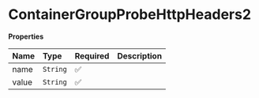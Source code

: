 # ContainerGroupProbeHttpHeaders2

**Properties**

| Name  | Type     | Required | Description |
| :---- | :------- | :------- | :---------- |
| name  | `String` | ✅       |             |
| value | `String` | ✅       |             |
